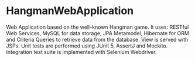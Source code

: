 # HangmanWebApplication
Web Application based on the well-known Hangman game. It uses: RESTful Web Services, MySQL for data storage, JPA Metamodel, Hibernate for ORM and Criteria Queries to retrieve data from the database. View is served with JSPs.
Unit tests are performed using JUnit 5, AssertJ and Mockito. Integration test suite is implemented with Selenium Webdriver.

